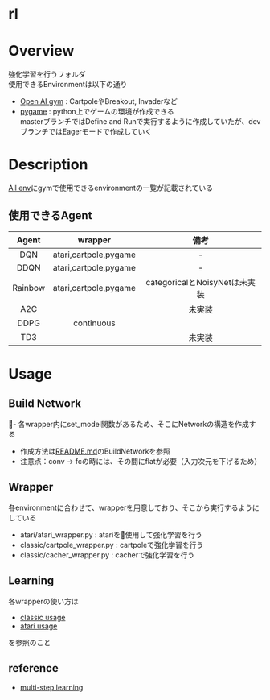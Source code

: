 rl
====

# Overview
強化学習を行うフォルダ  
使用できるEnvironmentは以下の通り
- [Open AI gym](https://gym.openai.com/) : CartpoleやBreakout, Invaderなど
- [pygame]()  : python上でゲームの環境が作成できる  
masterブランチではDefine and Runで実行するように作成していたが、devブランチではEagerモードで作成していく

# Description
[All env](https://medium.com/@researchplex/openai-gym-environment-full-list-8b2e8ac4c1f7)にgymで使用できるenvironmentの一覧が記載されている  
## 使用できるAgent
|Agent|wrapper|備考|
|:----:|:-----:|:----:|
|DQN|atari,cartpole,pygame|-|
|DDQN|atari,cartpole,pygame|-|
|Rainbow|atari,cartpole,pygame|categoricalとNoisyNetは未実装|
|A2C||未実装|
|DDPG|continuous||
|TD3||未実装|


# Usage
## Build Network
- 各wrapper内にset_model関数があるため、そこにNetworkの構造を作成する
- 作成方法は[README.md](../CNN/README.md)のBuildNetworkを参照
- 注意点：conv -> fcの時には、その間にflatが必要（入力次元を下げるため）

## Wrapper
各environmentに合わせて、wrapperを用意しており、そこから実行するようにしている
- atari/atari_wrapper.py : atariを使用して強化学習を行う
- classic/cartpole_wrapper.py : cartpoleで強化学習を行う
- classic/cacher_wrapper.py : cacherで強化学習を行う

## Learning
各wrapperの使い方は  

- [classic usage](classic/README.md)
- [atari usage](atari/README.md)

を参照のこと


## reference
- [multi-step learning](https://github.com/belepi93/pytorch-rainbow/blob/master/train.py)